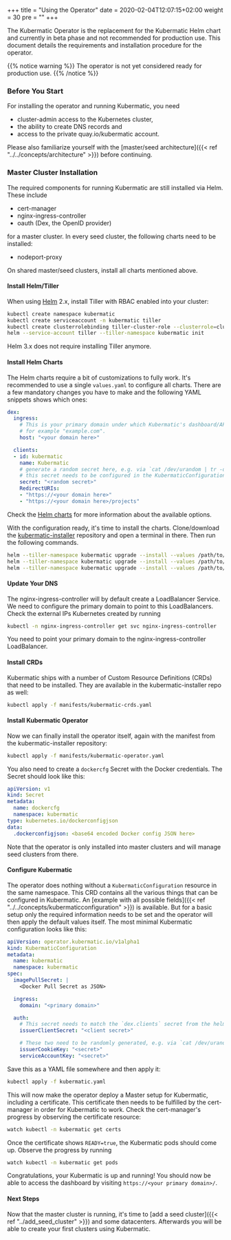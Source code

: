 +++
title = "Using the Operator"
date = 2020-02-04T12:07:15+02:00
weight = 30
pre = "<b></b>"
+++

The Kubermatic Operator is the replacement for the Kubermatic Helm chart and currently in beta phase and not recommended for production use. This document details the requirements and installation procedure for the operator.

{{% notice warning %}}
The operator is not yet considered ready for production use.
{{% /notice %}}

### Before You Start

For installing the operator and running Kubermatic, you need

* cluster-admin access to the Kubernetes cluster,
* the ability to create DNS records and
* access to the private quay.io/kubermatic account.

Please also familiarize yourself with the [master/seed architecture]({{< ref "../../concepts/architecture" >}}) before continuing.

### Master Cluster Installation

The required components for running Kubermatic are still installed via Helm. These include

* cert-manager
* nginx-ingress-controller
* oauth (Dex, the OpenID provider)

for a master cluster. In every seed cluster, the following charts need to be installed:

* nodeport-proxy

On shared master/seed clusters, install all charts mentioned above.

#### Install Helm/Tiller

When using [Helm](https://www.helm.sh/) 2.x, install Tiller with RBAC enabled into your cluster:

```bash
kubectl create namespace kubermatic
kubectl create serviceaccount -n kubermatic tiller
kubectl create clusterrolebinding tiller-cluster-role --clusterrole=cluster-admin --serviceaccount=kubermatic:tiller
helm --service-account tiller --tiller-namespace kubermatic init
```

Helm 3.x does not require installing Tiller anymore.

#### Install Helm Charts

The Helm charts require a bit of customizations to fully work. It's recommended to use a single `values.yaml` to configure
all charts. There are a few mandatory changes you have to make and the following YAML snippets shows which ones:

```yaml
dex:
  ingress:
    # This is your primary domain under which Kubermatic's dashboard/API shall be available,
    # for example "example.com".
    host: "<your domain here>"

  clients:
  - id: kubermatic
    name: Kubermatic
    # generate a random secret here, e.g. via `cat /dev/urandom | tr -dc A-Za-z0-9 | head -c32`;
    # this secret needs to be configured in the KubermaticConfiguration later on as well
    secret: "<random secret>"
    RedirectURIs:
    - "https://<your domain here>"
    - "https://<your domain here>/projects"
```

Check the [Helm charts](https://github.com/kubermatic/kubermatic-installer/tree/release/v2.12/charts)
for more information about the available options.

With the configuration ready, it's time to install the charts. Clone/download the
[kubermatic-installer](https://github.com/kubermatic/kubermatic-installer) repository and open
a terminal in there. Then run the following commands.

```bash
helm --tiller-namespace kubermatic upgrade --install --values /path/to/your/values.yaml --namespace oauth oauth charts/oauth/
helm --tiller-namespace kubermatic upgrade --install --values /path/to/your/values.yaml --namespace cert-manager cert-manager charts/cert-manager/
helm --tiller-namespace kubermatic upgrade --install --values /path/to/your/values.yaml --namespace nginx-ingress-controller nginx-ingress-controller charts/nginx-ingress-controller/
```

#### Update Your DNS

The nginx-ingress-controller will by default create a LoadBalancer Service. We need to configure the primary domain
to point to this LoadBalancers. Check the external IPs Kubernetes created by running

```bash
kubectl -n nginx-ingress-controller get svc nginx-ingress-controller
```

You need to point your primary domain to the nginx-ingress-controller LoadBalancer.

#### Install CRDs

Kubermatic ships with a number of Custom Resource Definitions (CRDs) that need to be installed. They are available
in the kubermatic-installer repo as well:

```bash
kubectl apply -f manifests/kubermatic-crds.yaml
```

#### Install Kubermatic Operator

Now we can finally install the operator itself, again with the manifest from the kubermatic-installer repository:

```bash
kubectl apply -f manifests/kubermatic-operator.yaml
```

You also need to create a `dockercfg` Secret with the Docker credentials. The Secret should look like this:

```yaml
apiVersion: v1
kind: Secret
metadata:
  name: dockercfg
  namespace: kubermatic
type: kubernetes.io/dockerconfigjson
data:
  .dockerconfigjson: <base64 encoded Docker config JSON here>
```

Note that the operator is only installed into master clusters and will manage seed clusters from there.

#### Configure Kubermatic

The operator does nothing without a `KubermaticConfiguration` resource in the same namespace. This CRD contains all the various things that can
be configured in Kubermatic. An [example with all possible fields]({{< ref "../../concepts/kubermaticconfiguration" >}}) is available. But for a
basic setup only the required information needs to be set and the operator will then apply the default values itself. The most minimal
Kubermatic configuration looks like this:

```yaml
apiVersion: operator.kubermatic.io/v1alpha1
kind: KubermaticConfiguration
metadata:
  name: kubermatic
  namespace: kubermatic
spec:
  imagePullSecret: |
    <Docker Pull Secret as JSON>

  ingress:
    domain: "<primary domain>"

  auth:
    # This secret needs to match the `dex.clients` secret from the helm-values.yaml.
    issuerClientSecret: "<client secret>"

    # These two need to be randomly generated, e.g. via `cat /dev/urandom | tr -dc A-Za-z0-9 | head -c32`
    issuerCookieKey: "<secret>"
    serviceAccountKey: "<secret>"
```

Save this as a YAML file somewhere and then apply it:

```bash
kubectl apply -f kubermatic.yaml
```

This will now make the operator deploy a Master setup for Kubermatic, including a certificate. This certificate then needs to be fulfilled
by the cert-manager in order for Kubermatic to work. Check the cert-manager's progress by observing the certificate resource:

```bash
watch kubectl -n kubermatic get certs
```

Once the certificate shows `READY=true`, the Kubermatic pods should come up. Observe the progress by running

```bash
watch kubectl -n kubermatic get pods
```

Congratulations, your Kubermatic is up and running! You should now be able to access the dashboard by visiting `https://<your primary domain>/`.

#### Next Steps

Now that the master cluster is running, it's time to [add a seed cluster]({{< ref "../add_seed_cluster" >}}) and some datacenters.
Afterwards you will be able to create your first clusters using Kubermatic.
